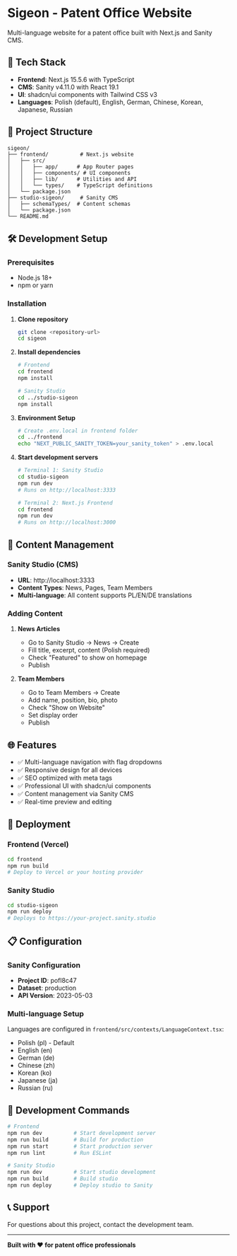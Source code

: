 # Sigeon - Patent Office Website

Multi-language website for a patent office built with Next.js and Sanity CMS.

## 🚀 Tech Stack

- **Frontend**: Next.js 15.5.6 with TypeScript
- **CMS**: Sanity v4.11.0 with React 19.1
- **UI**: shadcn/ui components with Tailwind CSS v3
- **Languages**: Polish (default), English, German, Chinese, Korean, Japanese, Russian

## 📁 Project Structure

```
sigeon/
├── frontend/          # Next.js website
│   ├── src/
│   │   ├── app/      # App Router pages
│   │   ├── components/ # UI components
│   │   ├── lib/      # Utilities and API
│   │   └── types/    # TypeScript definitions
│   └── package.json
├── studio-sigeon/     # Sanity CMS
│   ├── schemaTypes/  # Content schemas
│   └── package.json
└── README.md
```

## 🛠️ Development Setup

### Prerequisites
- Node.js 18+ 
- npm or yarn

### Installation

1. **Clone repository**
   ```bash
   git clone <repository-url>
   cd sigeon
   ```

2. **Install dependencies**
   ```bash
   # Frontend
   cd frontend
   npm install
   
   # Sanity Studio
   cd ../studio-sigeon
   npm install
   ```

3. **Environment Setup**
   ```bash
   # Create .env.local in frontend folder
   cd ../frontend
   echo "NEXT_PUBLIC_SANITY_TOKEN=your_sanity_token" > .env.local
   ```

4. **Start development servers**
   ```bash
   # Terminal 1: Sanity Studio
   cd studio-sigeon
   npm run dev
   # Runs on http://localhost:3333
   
   # Terminal 2: Next.js Frontend  
   cd frontend
   npm run dev
   # Runs on http://localhost:3000
   ```

## 📝 Content Management

### Sanity Studio (CMS)
- **URL**: http://localhost:3333
- **Content Types**: News, Pages, Team Members
- **Multi-language**: All content supports PL/EN/DE translations

### Adding Content

1. **News Articles**
   - Go to Sanity Studio → News → Create
   - Fill title, excerpt, content (Polish required)
   - Check "Featured" to show on homepage
   - Publish

2. **Team Members** 
   - Go to Team Members → Create
   - Add name, position, bio, photo
   - Check "Show on Website" 
   - Set display order
   - Publish

## 🌐 Features

- ✅ Multi-language navigation with flag dropdowns
- ✅ Responsive design for all devices
- ✅ SEO optimized with meta tags
- ✅ Professional UI with shadcn/ui components
- ✅ Content management via Sanity CMS
- ✅ Real-time preview and editing

## 🚀 Deployment

### Frontend (Vercel)
```bash
cd frontend
npm run build
# Deploy to Vercel or your hosting provider
```

### Sanity Studio
```bash
cd studio-sigeon
npm run deploy
# Deploys to https://your-project.sanity.studio
```

## 📋 Configuration

### Sanity Configuration
- **Project ID**: pofl8c47
- **Dataset**: production  
- **API Version**: 2023-05-03

### Multi-language Setup
Languages are configured in `frontend/src/contexts/LanguageContext.tsx`:
- Polish (pl) - Default
- English (en)  
- German (de)
- Chinese (zh)
- Korean (ko)
- Japanese (ja)
- Russian (ru)

## 🔧 Development Commands

```bash
# Frontend
npm run dev          # Start development server
npm run build        # Build for production
npm run start        # Start production server
npm run lint         # Run ESLint

# Sanity Studio  
npm run dev          # Start studio development
npm run build        # Build studio
npm run deploy       # Deploy studio to Sanity
```

## 📞 Support

For questions about this project, contact the development team.

---

**Built with ❤️ for patent office professionals**